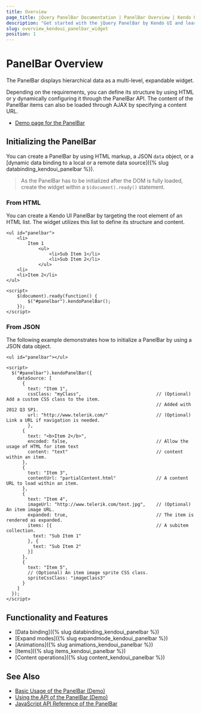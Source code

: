 ```yaml
---
title: Overview
page_title: jQuery PanelBar Documentation | PanelBar Overview | Kendo UI
description: "Get started with the jQuery PanelBar by Kendo UI and learn how to create, initialize, and enable the widget."
slug: overview_kendoui_panelbar_widget
position: 1
---
```


# PanelBar Overview

The PanelBar displays hierarchical data as a multi-level, expandable widget.

Depending on the requirements, you can define its structure by using HTML or y dynamically configuring it through the PanelBar API. The content of the PanelBar items can also be loaded through AJAX by specifying a content URL.

* [Demo page for the PanelBar](http://demos.telerik.com/kendo-ui/panelbar/index)

## Initializing the PanelBar

You can create a PanelBar by using HTML markup, a JSON `data` object, or a [dynamic data binding to a local or a remote data source]({% slug databinding_kendoui_panelbar %}).

> As the PanelBar has to be initialized after the DOM is fully loaded, create the widget within a `$(document).ready()` statement.

### From HTML

You can create a Kendo UI PanelBar by targeting the root element of an HTML list. The widget utilizes this list to define its structure and content.

    <ul id="panelbar">
        <li>
            Item 1
                <ul>
                    <li>Sub Item 1</li>
                    <li>Sub Item 2</li>
                </ul>
        <li>
        <li>Item 2</li>
    </ul>

    <script>
        $(document).ready(function() {
            $("#panelbar").kendoPanelBar();
        });
    </script>

### From JSON

The following example demonstrates how to initialize a PanelBar by using a JSON data object.

    <ul id="panelbar"></ul>

    <script>
      $("#panelbar").kendoPanelBar({
        dataSource: [
          {
            text: "Item 1",
            cssClass: "myClass",                            // (Optional) Add a custom CSS class to the item.
                                                            // Added with 2012 Q3 SP1.
            url: "http://www.telerik.com/"                  // (Optional) Link a URL if navigation is needed.
            },
          {
            text: "<b>Item 2</b>",
            encoded: false,                                 // Allow the usage of HTML for item text
            content: "text"                                 // content within an item.
          },
          {
            text: "Item 3",
            contentUrl: "partialContent.html"               // A content URL to load within an item.
          },
          {
            text: "Item 4",
            imageUrl: "http://www.telerik.com/test.jpg",    // (Optional) An item image URL.
            expanded: true,                                 // The item is rendered as expanded.
            items: [{                                       // A subitem collection.
              text: "Sub Item 1"
            }, {
              text: "Sub Item 2"
            }]
          },
          {
            text: "Item 5",
            // (Optional) An item image sprite CSS class.
            spriteCssClass: "imageClass3"
          }
        ]
      });
    </script>

## Functionality and Features

* [Data binding]({% slug databinding_kendoui_panelbar %})
* [Expand modes]({% slug expandmode_kendoui_panelbar %})
* [Animations]({% slug animations_kendoui_panelbar %})
* [Items]({% slug items_kendoui_panelbar %})
* [Content operations]({% slug content_kendoui_panelbar %})

## See Also

* [Basic Usage of the PanelBar (Demo)](https://demos.telerik.com/kendo-ui/panelbar/index)
* [Using the API of the PanelBar (Demo)](https://demos.telerik.com/kendo-ui/panelbar/api)
* [JavaScript API Reference of the PanelBar](/api/javascript/ui/panelbar)
